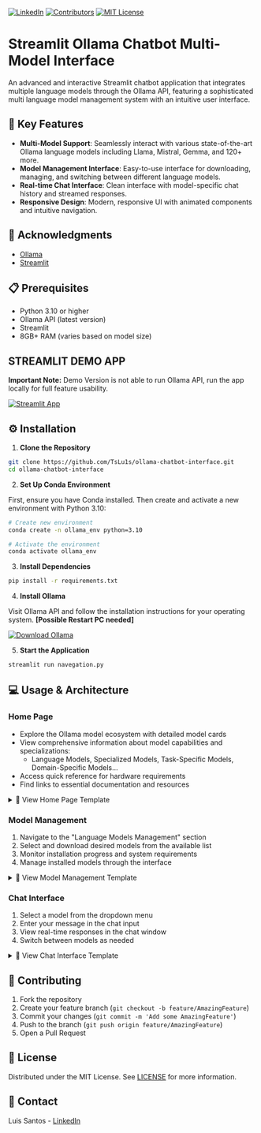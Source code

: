 [![LinkedIn][linkedin-shield]][linkedin-url]
[![Contributors][contributors-shield]][contributors-url]
[![MIT License][license-shield]][license-url]

[linkedin-shield]: https://img.shields.io/badge/-LinkedIn-black.svg?style=for-the-badge&logo=linkedin&colorB=555
[linkedin-url]: https://www.linkedin.com/in/luísfssantos/
[contributors-shield]: https://img.shields.io/github/contributors/TsLu1s/SegmentAE.svg?style=for-the-badge&logo=github&logoColor=white
[contributors-url]: https://github.com/TsLu1s/SegmentAE/graphs/contributors
[license-shield]: https://img.shields.io/github/license/TsLu1s/SegmentAE.svg?style=for-the-badge&logo=opensource&logoColor=white
[license-url]: https://github.com/TsLu1s/SegmentAE/blob/main/LICENSE

# Streamlit Ollama Chatbot Multi-Model Interface

An advanced and interactive Streamlit chatbot application that integrates multiple language models through the Ollama API, featuring a sophisticated multi language model management system with an intuitive user interface.

## 🌟 Key Features

- **Multi-Model Support**: Seamlessly interact with various state-of-the-art Ollama language models including Llama, Mistral, Gemma, and 120+ more.
- **Model Management Interface**: Easy-to-use interface for downloading, managing, and switching between different language models.
- **Real-time Chat Interface**:  Clean interface with model-specific chat history and streamed responses.
- **Responsive Design**: Modern, responsive UI with animated components and intuitive navigation.

## 👏 Acknowledgments

* [Ollama](https://ollama.com/)
* [Streamlit](https://streamlit.io/)  

## 📋 Prerequisites

- Python 3.10 or higher
- Ollama API (latest version)
- Streamlit
- 8GB+ RAM (varies based on model size)

## STREAMLIT DEMO APP

**Important Note:** Demo Version is not able to run Ollama API, run the app locally for full feature usability.

[![Streamlit App](https://static.streamlit.io/badges/streamlit_badge_black_white.svg)](https://ollama-chatbot-interface.streamlit.app/)

## ⚙️ Installation

1. **Clone the Repository**
```bash
git clone https://github.com/TsLu1s/ollama-chatbot-interface.git
cd ollama-chatbot-interface
```

2. **Set Up Conda Environment**

First, ensure you have Conda installed. Then create and activate a new environment with Python 3.10:

```bash
# Create new environment
conda create -n ollama_env python=3.10

# Activate the environment
conda activate ollama_env
```

3. **Install Dependencies**
```bash
pip install -r requirements.txt
```

4. **Install Ollama**
   
Visit Ollama API and follow the installation instructions for your operating system. **[Possible Restart PC needed]**


<div align="left">
   
[![Download Ollama](https://img.shields.io/badge/DOWNLOAD-OLLAMA-grey?style=for-the-badge&labelColor=black)](https://ollama.com/download)

</div>

5. **Start the Application**
```bash
streamlit run navegation.py
```

## 💻 Usage & Architecture

### Home Page
- Explore the Ollama model ecosystem with detailed model cards
- View comprehensive information about model capabilities and specializations:
  - Language Models, Specialized Models, Task-Specific Models, Domain-Specific Models...
- Access quick reference for hardware requirements
- Find links to essential documentation and resources

<details>
<summary>📸 View Home Page Template</summary>

![Home Page](https://github.com/TsLu1s/ollama-chatbot-interface/blob/main/imgs/home_page.jpg)
</details>

### Model Management
1. Navigate to the "Language Models Management" section
2. Select and download desired models from the available list
3. Monitor installation progress and system requirements
4. Manage installed models through the interface

<details>
<summary>📸 View Model Management Template</summary>

![Model Management](https://github.com/TsLu1s/ollama-chatbot-interface/blob/main/imgs/models_page.jpg)
</details>

### Chat Interface
1. Select a model from the dropdown menu
2. Enter your message in the chat input
3. View real-time responses in the chat window
4. Switch between models as needed

<details>
<summary>📸 View Chat Interface Template</summary>

![Chat Interface](https://github.com/TsLu1s/ollama-chatbot-interface/blob/main/imgs/chat_page.jpg)
</details>

## 🤝 Contributing

1. Fork the repository
2. Create your feature branch (`git checkout -b feature/AmazingFeature`)
3. Commit your changes (`git commit -m 'Add some AmazingFeature'`)
4. Push to the branch (`git push origin feature/AmazingFeature`)
5. Open a Pull Request

## 📄 License

Distributed under the MIT License. See [LICENSE](https://github.com/TsLu1s/SegmentAE/blob/main/LICENSE) for more information.

## 🔗 Contact 
 
Luis Santos - [LinkedIn](https://www.linkedin.com/in/lu%C3%ADsfssantos/)
